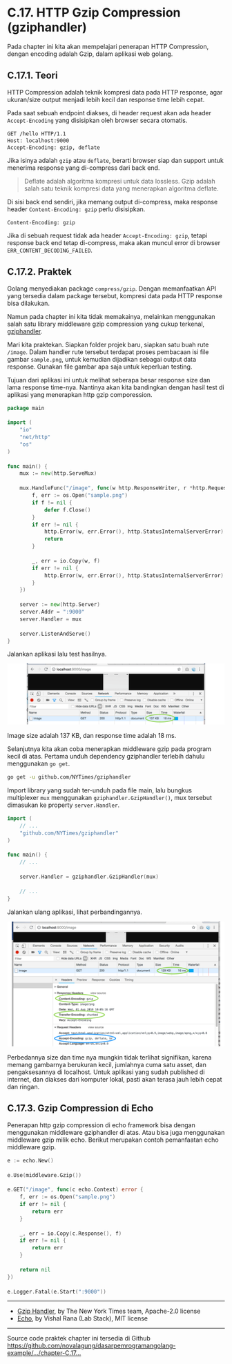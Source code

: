 # C.17. HTTP Gzip Compression (gziphandler)

Pada chapter ini kita akan mempelajari penerapan HTTP Compression, dengan encoding adalah Gzip, dalam aplikasi web golang.

## C.17.1. Teori

HTTP Compression adalah teknik kompresi data pada HTTP response, agar ukuran/size output menjadi lebih kecil dan response time lebih cepat.

Pada saat sebuah endpoint diakses, di header request akan ada header `Accept-Encoding` yang disisipkan oleh browser secara otomatis.

```http
GET /hello HTTP/1.1
Host: localhost:9000
Accept-Encoding: gzip, deflate
```

Jika isinya adalah `gzip` atau `deflate`, berarti browser siap dan support untuk menerima response yang di-compress dari back end.

> Deflate adalah algoritma kompresi untuk data lossless. Gzip adalah salah satu teknik kompresi data yang menerapkan algoritma deflate.

Di sisi back end sendiri, jika memang output di-compress, maka response header `Content-Encoding: gzip` perlu disisipkan.

```http
Content-Encoding: gzip
```

Jika di sebuah request tidak ada header `Accept-Encoding: gzip`, tetapi response back end tetap di-compress, maka akan muncul error di browser `ERR_CONTENT_DECODING_FAILED`.

## C.17.2. Praktek

Golang menyediakan package `compress/gzip`. Dengan memanfaatkan API yang tersedia dalam package tersebut, kompresi data pada HTTP response bisa dilakukan.

Namun pada chapter ini kita tidak memakainya, melainkan menggunakan salah satu library middleware gzip compression yang cukup terkenal, [gziphandler](https://github.com/NYTimes/gziphandler).

Mari kita praktekan. Siapkan folder projek baru, siapkan satu buah rute `/image`. Dalam handler rute tersebut terdapat proses pembacaan isi file gambar `sample.png`, untuk kemudian dijadikan sebagai output data response. Gunakan file gambar apa saja untuk keperluan testing.

Tujuan dari aplikasi ini untuk melihat seberapa besar response size dan lama response time-nya. Nantinya akan kita bandingkan dengan hasil test di aplikasi yang menerapkan http gzip comporession.

```go
package main

import (
    "io"
    "net/http"
    "os"
)

func main() {
    mux := new(http.ServeMux)

    mux.HandleFunc("/image", func(w http.ResponseWriter, r *http.Request) {
        f, err := os.Open("sample.png")
        if f != nil {
            defer f.Close()
        }
        if err != nil {
            http.Error(w, err.Error(), http.StatusInternalServerError)
            return
        }

        _, err = io.Copy(w, f)
        if err != nil {
            http.Error(w, err.Error(), http.StatusInternalServerError)
        }
    })

    server := new(http.Server)
    server.Addr = ":9000"
    server.Handler = mux

    server.ListenAndServe()
}
```

Jalankan aplikasi lalu test hasilnya.

![Without compression](images/C_http_gzip_compression_1_without_compression.png)

Image size adalah 137 KB, dan response time adalah 18 ms.

Selanjutnya kita akan coba menerapkan middleware gzip pada program kecil di atas. Pertama unduh dependency gziphandler terlebih dahulu menggunakan `go get`.

```bash
go get -u github.com/NYTimes/gziphandler
```

Import library yang sudah ter-unduh pada file main, lalu bungkus multiplexer `mux` menggunakan `gziphandler.GzipHandler()`, mux tersebut dimasukan ke property `server.Handler`.

```go
import (
    // ...
    "github.com/NYTimes/gziphandler"
)

func main() {
    // ...

    server.Handler = gziphandler.GzipHandler(mux)

    // ...
}
```

Jalankan ulang aplikasi, lihat perbandingannya.

![Without compression](images/C_http_gzip_compression_2_with_compression.png)

Perbedannya size dan time nya mungkin tidak terlihat signifikan, karena memang gambarnya berukuran kecil, jumlahnya cuma satu asset, dan pengaksesannya di localhost. Untuk aplikasi yang sudah published di internet, dan diakses dari komputer lokal, pasti akan terasa jauh lebih cepat dan ringan.

## C.17.3. Gzip Compression di Echo

Penerapan http gzip compression di echo framework bisa dengan menggunakan middleware gziphandler di atas. Atau bisa juga menggunakan middleware gzip milik echo. Berikut merupakan contoh pemanfaatan echo middleware gzip.

```go
e := echo.New()

e.Use(middleware.Gzip())

e.GET("/image", func(c echo.Context) error {
    f, err := os.Open("sample.png")
    if err != nil {
        return err
    }

    _, err = io.Copy(c.Response(), f)
    if err != nil {
        return err
    }

    return nil
})

e.Logger.Fatal(e.Start(":9000"))
```

---

 - [Gzip Handler](https://github.com/NYTimes/gziphandler), by The New York Times team, Apache-2.0 license
 - [Echo](https://github.com/labstack/echo), by Vishal Rana (Lab Stack), MIT license

---

<div class="source-code-link">
    <div class="source-code-link-message">Source code praktek chapter ini tersedia di Github</div>
    <a href="https://github.com/novalagung/dasarpemrogramangolang-example/tree/master/chapter-C.17-http-gzip-compression">https://github.com/novalagung/dasarpemrogramangolang-example/.../chapter-C.17...</a>
</div>
